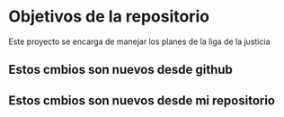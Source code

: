 # Objetivos de la repositorio

Este proyecto se encarga de manejar los planes de la liga de la justicia


## Estos cmbios son nuevos desde github
## Estos cmbios son nuevos desde mi repositorio
